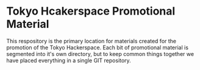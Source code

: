 # Tokyo Hcakerspace Promotional Material 

This respository is the primary location for materials created for the promotion of the Tokyo Hackerspace.  Each bit of promotional material is segmented into it's own directory, but to keep common things together we have placed everything in a single GIT repository.